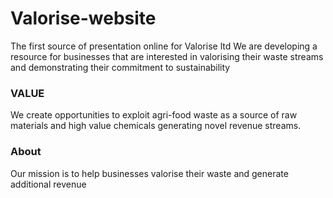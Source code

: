 # Valorise-website
The first source of presentation online for Valorise ltd
We are developing a resource for businesses that are interested in valorising their waste streams and demonstrating their commitment to sustainability

### VALUE
We create opportunities to exploit agri-food waste as a source of raw materials and high value chemicals generating novel revenue streams.

### About
Our mission is to help businesses valorise their waste and generate additional revenue
